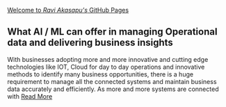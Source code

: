 [Welcome to *Ravi Akasapu's* GitHub Pages](https://raviakasapu.github.io)

## What AI / ML can offer in managing Operational data and delivering business insights
With businesses adopting more and more innovative and cutting edge technologies like IOT, Cloud for day to day operations and innovative methods to identify many business opportunities, there is a huge requirement to manage all the connected systems and maintain business data accurately and efficiently. As more and more systems are connected with [Read More](https://raviakasapu.github.io/2022/03/02/What-AI-ML-can-offer-in-managing-Operational-data-and-delivering-business-insights.html)
